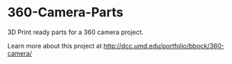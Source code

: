 # 360-Camera-Parts
3D Print ready parts for a 360 camera project.


Learn more about this project at http://dcc.umd.edu/portfolio/bbock/360-camera/ 
